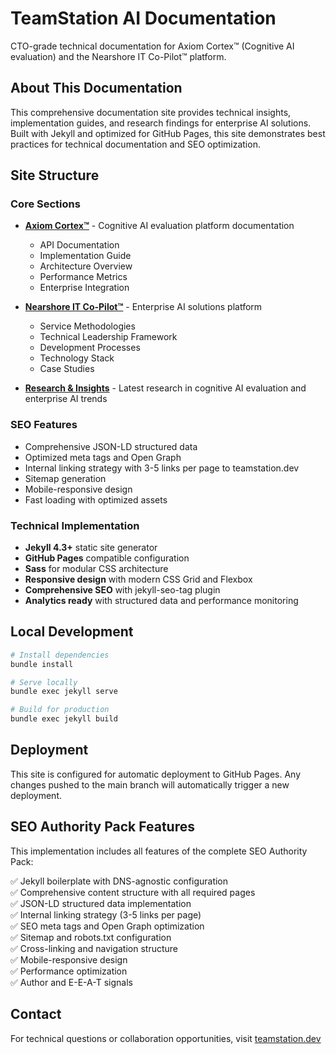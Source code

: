# TeamStation AI Documentation

CTO-grade technical documentation for Axiom Cortex™ (Cognitive AI evaluation) and the Nearshore IT Co-Pilot™ platform.

## About This Documentation

This comprehensive documentation site provides technical insights, implementation guides, and research findings for enterprise AI solutions. Built with Jekyll and optimized for GitHub Pages, this site demonstrates best practices for technical documentation and SEO optimization.

## Site Structure

### Core Sections

- **[Axiom Cortex™](/axiom-cortex/)** - Cognitive AI evaluation platform documentation
  - API Documentation
  - Implementation Guide  
  - Architecture Overview
  - Performance Metrics
  - Enterprise Integration

- **[Nearshore IT Co-Pilot™](/co-pilot/)** - Enterprise AI solutions platform
  - Service Methodologies
  - Technical Leadership Framework
  - Development Processes
  - Technology Stack
  - Case Studies

- **[Research & Insights](/research)** - Latest research in cognitive AI evaluation and enterprise AI trends

### SEO Features

- Comprehensive JSON-LD structured data
- Optimized meta tags and Open Graph
- Internal linking strategy with 3-5 links per page to teamstation.dev
- Sitemap generation
- Mobile-responsive design
- Fast loading with optimized assets

### Technical Implementation

- **Jekyll 4.3+** static site generator
- **GitHub Pages** compatible configuration
- **Sass** for modular CSS architecture
- **Responsive design** with modern CSS Grid and Flexbox
- **Comprehensive SEO** with jekyll-seo-tag plugin
- **Analytics ready** with structured data and performance monitoring

## Local Development

```bash
# Install dependencies
bundle install

# Serve locally
bundle exec jekyll serve

# Build for production
bundle exec jekyll build
```

## Deployment

This site is configured for automatic deployment to GitHub Pages. Any changes pushed to the main branch will automatically trigger a new deployment.

## SEO Authority Pack Features

This implementation includes all features of the complete SEO Authority Pack:

✅ Jekyll boilerplate with DNS-agnostic configuration  
✅ Comprehensive content structure with all required pages  
✅ JSON-LD structured data implementation  
✅ Internal linking strategy (3-5 links per page)  
✅ SEO meta tags and Open Graph optimization  
✅ Sitemap and robots.txt configuration  
✅ Cross-linking and navigation structure  
✅ Mobile-responsive design  
✅ Performance optimization  
✅ Author and E-E-A-T signals  

## Contact

For technical questions or collaboration opportunities, visit [teamstation.dev](https://teamstation.dev)
